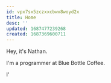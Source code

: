 ```yaml
---
id: vpx7sx5zczxxcbwx8woyd2x
title: Home
desc: ''
updated: 1687477239268
created: 1687369600711
---
```


Hey, it's Nathan.

I'm a programmer at Blue Bottle Coffee.

I'
